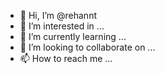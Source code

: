 - 👋 Hi, I’m @rehannt
- 👀 I’m interested in ...
- 🌱 I’m currently learning ...
- 💞️ I’m looking to collaborate on ...
- 📫 How to reach me ...

<!---
rehannt/rehannt is a ✨ special ✨ repository because its `README.md` (this file) appears on your GitHub profile.
You can click the Preview link to take a look at your changes.
--->


